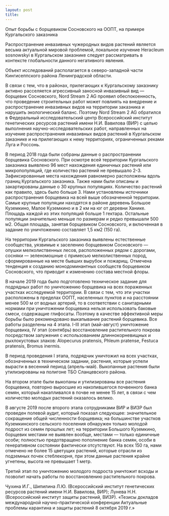```yaml
---
layout: post
title: 
---
```


Опыт борьбы с борщевиком Сосновского на ООПТ, на примере Кургальского заказника

Распространение инвазивных чужеродных видов растений является весьма актуальной мировой проблемой, локальное изучение Heracleum sosnowskyi в Кургальском заказнике следует рассматривать в контексте глобальности данного негативного явления.

Объект исследований располагается в северо-западной части Кингисеппского района Ленинградской области.

В связи с тем, что в районах, прилегающих к Кургальскому заказнику активно расселяется агрессивный заносной инвазивный вид — борщевик Сосновского, Nord Stream 2 AG проявил обеспокоенность, что проведение строительных работ может повлиять на внедрение и распространение инвазивных видов на территории заказника и нарушить экологический баланс. Поэтому Nord Stream 2 AG обратился в Федеральный исследовательский центр Всероссийский институт генетических ресурсов растений имени Н.И. Вавилова (ВИР) с целью выполнения научно-исследовательских работ, направленных на изучение распространения инвазивных видов растений в Кургальском заказнике и на прилегающих к нему территориях, ограниченных реками Луга и Россонь.

В период 2018 года были собраны данные о распространении борщевика Сосновского. При осмотре всей территории Кургальского заказника выявлено 96 мест нахождения единичных растений или микропопуляций, где количество растений не превышало 2-3. Зафиксированные места нахождения равномерно расположены вдоль границ Кургальского заказника. Также нами были описаны и закартированы данные о 30 крупных популяциях. Количество растений как правило, здесь было больше 3. Нами установлены источники распространения борщевика на всей выше обозначенной территории. Самые крупные популяции находятся в районе деревень Большое Куземкино, Малое Куземкино и в 2 км на юг от деревни Ханике. Площадь каждой из этих популяций больше 1 гектара. Остальные популяции значительно меньше по размерам и редко превышали 500 м2. Общая площадь, занятая борщевиком Сосновского, и включенная в задание по уничтожению составляет 1,5 км2 (150 га).

На территории Кургальского заказника выявлены естественные сообщества, уязвимые к заселению борщевиком Сосновского — опушки мелколиственных лесов, расположенных рядом с дорогами, сосняки — зеленомошные с примесью мелколиственных пород, сформированные на месте бывших вырубок и пожарищ. Отмечена тенденция к созданию монодоминантных сообществ борщевиком Сосновского, что приводит к изменению состава местной флоры.

В начале 2019 года было подготовлено техническое задание для подрядных работ по уничтожению борщевика на всех пораженных участках исследуемой территории. В связи с тем, что эти участки расположены в пределах ООПТ, населенных пунктов и на расстоянии менее 500 м от водных артерий, то в соответствии с санитарными нормами при уничтожении борщевика нельзя использовать баковые смеси, содержащие глифосаты. Поэтому в качестве эффективной меры борьбы было рекомендовано выкапывание растений борщевика. Все работы разделены на 4 этапа. I-III этап (май-август) уничтожение борщевика, IV этап (сентябрь) восстановление растительного покрова посредством залужения с использованием длиннокорневищных и рыхлокустовых злаков: Alopecurus pratensis, Phleum pratense, Festuca pratensis, Bromus inermis.

В период проведения I этапа, подрядчик уничтожил на всех участках, обозначенных в техническом задании, растения, которые успели вырасти в весенний период (апрель-май). Выкопанные растения были утилизированы на полигоне ТБО Сланцевского района.

На втором этапе были выкопаны и утилизированы все растения борщевика, повторно выросшие из накопившегося почвенного банка семян, который накапливался в почве не менее 15 лет, в связи с чем количество молодых растений оказалось велико.

В августе 2019 после второго этапа сотрудниками ВИР и ВИЗР был проведен полевой аудит, который показал следующее: значительное сокращение общей численности борщевика; на большинстве участков Куземкинского сельского поселения обнаружен только молодой подрост из семян прошлых лет; на территории Большого Куземкино, борщевик местами не выявлен вообще, местами — только единичные особи; полностью предотвращено пополнение банка семян, особи в генеративном состоянии фактически отсутствуют. На всех 150 га, нами отмечено не более 15 цветущих растений, которые отрасли из подземных почек стеблекорня, при этом данные растения крайне угнетены, высота не превышает 1 метр.

Третий этап по уничтожению молодого подроста уничтожит всходы и позволит начать работы по восстановлению растительного покрова.

Чухина И.Г., Шипилина Л.Ю. (Всероссийский институт генетических ресурсов растений имени Н.И. Вавилова, ВИР); Лунева Н.Н. (Всероссийский институт защиты растений, ВИЗР).
«Тезисы докладов международной научно-практической конференции Актуальные проблемы карантина и защиты растений 8 октября 2019 г.»

